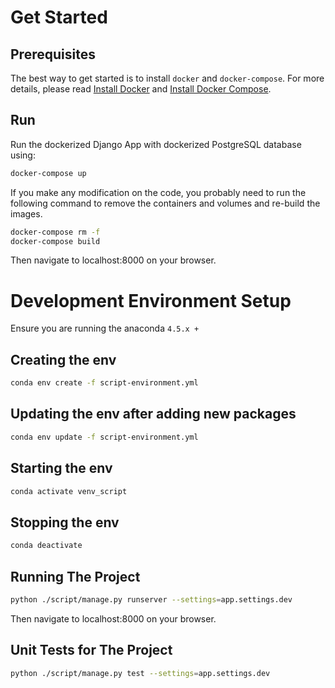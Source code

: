 
# Get Started

## Prerequisites

The best way to get started is to install `docker` and `docker-compose`.
For more details, please read [Install Docker](https://docs.docker.com/v17.09/engine/installation/) and [Install Docker Compose](https://docs.docker.com/compose/install/).

## Run

Run the dockerized Django App with dockerized PostgreSQL database using:

```bash
docker-compose up
```

If you make any modification on the code, you probably need to run the following command to remove the containers and volumes and re-build the images.

```bash
docker-compose rm -f
docker-compose build
```

Then navigate to localhost:8000 on your browser.

# Development Environment Setup

Ensure you are running the anaconda `4.5.x +`

## Creating the env

```bash
conda env create -f script-environment.yml
```

## Updating the env after adding new packages

```bash
conda env update -f script-environment.yml
```

## Starting the env

```bash
conda activate venv_script
```

## Stopping the env

```bash
conda deactivate
```

## Running The Project

```bash
python ./script/manage.py runserver --settings=app.settings.dev
```

Then navigate to localhost:8000 on your browser.

## Unit Tests for The Project

```bash
python ./script/manage.py test --settings=app.settings.dev
```
